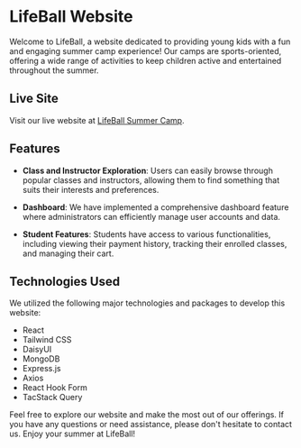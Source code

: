 # LifeBall Website

Welcome to LifeBall, a website dedicated to providing young kids with a fun and engaging summer camp experience! Our camps are sports-oriented, offering a wide range of activities to keep children active and entertained throughout the summer.

## Live Site

Visit our live website at [LifeBall Summer Camp](https://life-ball-summer-camp.web.app/home).

## Features

- **Class and Instructor Exploration**: Users can easily browse through popular classes and instructors, allowing them to find something that suits their interests and preferences.

- **Dashboard**: We have implemented a comprehensive dashboard feature where administrators can efficiently manage user accounts and data.

- **Student Features**: Students have access to various functionalities, including viewing their payment history, tracking their enrolled classes, and managing their cart.

## Technologies Used

We utilized the following major technologies and packages to develop this website:

- React
- Tailwind CSS
- DaisyUI
- MongoDB
- Express.js
- Axios
- React Hook Form
- TacStack Query

Feel free to explore our website and make the most out of our offerings. If you have any questions or need assistance, please don't hesitate to contact us. Enjoy your summer at LifeBall!
